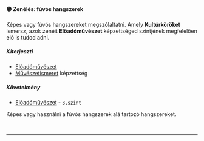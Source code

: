 #### 🟣 Zenélés: fúvós hangszerek

Képes vagy fúvós hangszereket megszólaltatni. Amely **Kultúrköröket** ismersz, azok zenéit **Előadóművészet** képzettséged szintjének megfelelően elő is tudod adni.

##### Kiterjeszti
- [Előadóművészet](../kepzettsegek/eloadomuveszet.md)
- [Művészetismeret](../kepzettsegek/muveszetismeret.md) képzettség

##### Követelmény
- [Előadóművészet](../kepzettsegek/eloadomuveszet.md) - `3.szint`

Képes vagy használni a fúvós hangszerek alá tartozó hangszereket.

<br />

---

